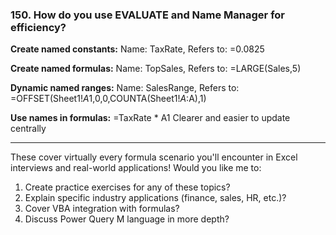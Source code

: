 ### 150. **How do you use EVALUATE and Name Manager for efficiency?**

**Create named constants:**
Name: TaxRate, Refers to: =0.0825

**Create named formulas:**
Name: TopSales, Refers to: =LARGE(Sales,5)

**Dynamic named ranges:**
Name: SalesRange, Refers to: =OFFSET(Sheet1!$A$1,0,0,COUNTA(Sheet1!$A:$A),1)

**Use names in formulas:** =TaxRate * A1
Clearer and easier to update centrally

---

These cover virtually every formula scenario you'll encounter in Excel interviews and real-world applications! Would you like me to:

1. Create practice exercises for any of these topics?
2. Explain specific industry applications (finance, sales, HR, etc.)?
3. Cover VBA integration with formulas?
4. Discuss Power Query M language in more depth?
